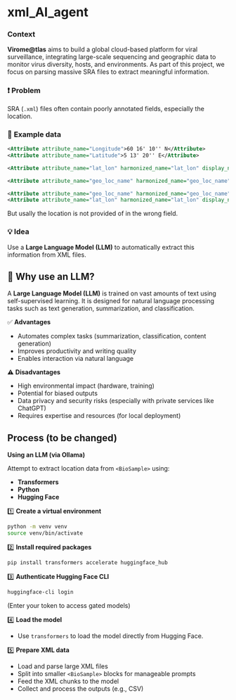 
# **xml\_AI\_agent**

### **Context**

**Virome\@tlas** aims to build a global cloud-based platform for viral surveillance, integrating large-scale sequencing and geographic data to monitor virus diversity, hosts, and environments.
As part of this project, we focus on parsing massive SRA files to extract meaningful information.


### ❗ **Problem**

SRA (`.xml`) files often contain poorly annotated fields, especially the location. 


### 🔎 **Example data**

```xml
<Attribute attribute_name="Longitude">60 16' 10'' N</Attribute>
<Attribute attribute_name="Latitude">5 13' 20'' E</Attribute>
```

```xml
<Attribute attribute_name="lat_lon" harmonized_name="lat_lon" display_name="latitude and longitude">32.167 N 64.50 W</Attribute>
```

```xml
<Attribute attribute_name="geo_loc_name" harmonized_name="geo_loc_name" display_name="geographic location">USA: Oregon</Attribute>
```

```xml
<Attribute attribute_name="geo_loc_name" harmonized_name="geo_loc_name" display_name="geographic location">Kenya: Shimoni</Attribute>
<Attribute attribute_name="lat_lon" harmonized_name="lat_lon" display_name="latitude and longitude">NA</Attribute>
```

But usally the location is not provided of in the wrong field. 


### 💡 **Idea**

Use a **Large Language Model (LLM)** to automatically extract this information from XML files.


## 🤖 **Why use an LLM?**

A **Large Language Model (LLM)** is trained on vast amounts of text using self-supervised learning. It is designed for natural language processing tasks such as text generation, summarization, and classification.

✅ **Advantages**

* Automates complex tasks (summarization, classification, content generation)
* Improves productivity and writing quality
* Enables interaction via natural language

⚠ **Disadvantages**

* High environmental impact (hardware, training)
* Potential for biased outputs
* Data privacy and security risks (especially with private services like ChatGPT)
* Requires expertise and resources (for local deployment)


## Process (to be changed) 

**Using an LLM (via Ollama)**

Attempt to extract location data from `<BioSample>` using:

* **Transformers**
* **Python**
* **Hugging Face**


1️⃣ **Create a virtual environment**

```bash
python -m venv venv
source venv/bin/activate
```

2️⃣ **Install required packages**

```bash
pip install transformers accelerate huggingface_hub
```

3️⃣ **Authenticate Hugging Face CLI**

```bash
huggingface-cli login
```

(Enter your token to access gated models)

4️⃣ **Load the model**

* Use `transformers` to load the model directly from Hugging Face.

5️⃣ **Prepare XML data**

* Load and parse large XML files
* Split into smaller `<BioSample>` blocks for manageable prompts
* Feed the XML chunks to the model
* Collect and process the outputs (e.g., CSV)